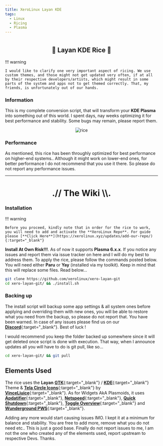 ```yaml
---
title: XeroLinux Layan KDE
tags:
  - Linux
  - Ricing
  - Plasma
---
```


# <h2 align="center">🎨 Layan KDE Rice 🎨</h2>

!!! warning

    I would like to clarify one very important aspect of ricing. We use custom themes, and those might not get updated very often, if at all by their respective developers/artists, which might result in some parts of the system and apps not to get themed correctly. That, my friends, is unfortunately out of our hands.

### Information

This is my complete conversion script, that will transform your **KDE Plasma** into something out of this world. I spent days, nay weeks optimizing it for best performance and stability. Some bugs may remain, please report them.

<p align="center">
    <img src="https://i.imgur.com/VA2tycb.jpeg" alt="rice">
</p>

### Performance

As mentioned, this rice has been throughly optimized for best performance on higher-end systems.. Although it might work on lower-end ones, for better performance I do not recommend that you use it there. So please do not report any performance issues.

---

<h1 align="center">.// The Wiki \\.</h1>

### Installation

!!! warning

    Before you proceed, kindly note that in order for the rice to work, you will need to add and activate the **XeroLinux Repo**. For guide please [**Click Here**](https://xerolinux.xyz/updates/add-our-repo/){:target="_blank"}

**Install At Own Risk!!!**. As of now it supports **Plasma 6.x.x**. If you notice any issues and report them via issue tracker on here and I will do my best to address them. To apply the rice, please follow the commands posted below. You will need either **Paru** or **Yay** (installed via my toolkit). Keep in mind that this will replace some files. Read below...

```Bash
git clone https://github.com/xerolinux/xero-layan-git
cd xero-layan-git/ && ./install.sh
```

### Backing up

The install script will backup some app settings & all system ones before applying and overriding them with new ones, you will be able to restore what you need from the backup, so please do not report that. You have been warned. In case of any issues please find us on our [**Discord**](https://discord.gg/5sqxTSuKZu){:target="_blank"}. Best of luck !

I would recommend you keep the folder backed up somewhere since it will get deleted once script is done with execution. That way, when I announce updates all you will have to do is git pull, like so...

```Bash
cd xero-layan-git/ && git pull
```

## Elements Used

The rice uses the **Layan** [**GTK**](https://github.com/vinceliuice/Layan-gtk-theme){:target="_blank"} / [**KDE**](https://github.com/vinceliuice/Layan-kde){:target="_blank"} Theme & [**Tela Circle Icons**](https://github.com/vinceliuice/Tela-circle-icon-theme){:target="_blank"} by [**VinceLiuice**](https://github.com/vinceliuice){:target="_blank"}. As for Widgets AkA Plasmoids, it uses [**Apdatifier**](https://store.kde.org/p/2135796){:target="_blank"}, [**Netspeed**](https://store.kde.org/p/2136505){:target="_blank"}, [**Quick Shutdown**](https://store.kde.org/p/1288430){:target="_blank"},
[**Toggle Overview**](https://store.kde.org/p/2132554){:target="_blank"} and [**Wunderground PWS**](https://store.kde.org/p/2135799){:target="_blank"}.

Adding any more would start causing issues IMO. I kept it at a minimum for balance and stability. You are free to add more, remove what you do not need etc.. This is just a good base. Finally do not report issues to me, I am not the one who created any of the elements used, report upstream to respective Devs. Thanks.
